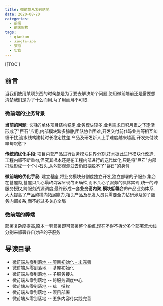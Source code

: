 ```yaml
---
title: 微前端从零到落地
date: 2020-08-20
categories:
  - 前端
  - 前端架构
tags:
  - qiankun
  - single-spa
  - 架构
  - 实战
---
```


[[TOC]]

## 前言

当我们使用某项东西的时候总是为了要去解决某个问题,使用微前端前还是需要想清楚我们是为了什么而用,为了用而用不可取.

### 微前端的业务背景

**当前的问题**: 长期的单体项目结构稳定,业务模块较多,业务需求日积月累之下逐渐形成了"巨石"应用,内部模块繁多臃肿,团队协作困难,开发交付前代码业务等相互纠缠干扰,流水线构建耗时长稳定性差,产品及研发新人上手难度越来越高,开发交付效率每况愈下

**传统的优化手段**: 项目内部产品进行业务模块边界分割,技术据此进行模块化改造,工程内部不断重构,但究其根本还是在工程内部进行的迭代优化,只是将"巨石"内部打烂形成一个个小石头,从外部观测过去仍旧摆脱不了"巨石"的身份

**微前端的优化手段**: 建立基座,将业务模块分割成独立开发,独立部署的子服务 集合在基座内,基座只关心最终内容呈现的正确性,而不关心子服务的具体实现,统一的跨服务授权,跨服务资源调度,最终形成一套**业务高内聚**,**模块低耦合**的产品业务体系,大大提高了产品的横向拓展能力,相关产品及研发人员只需要全力钻研涉及的子服务内部关系,而不必过多关心全局

### 微前端的弊端

部署复杂度提高,原本一套部署即可部署整个系统,现在不得不拆分多个部署流水线分别来部署各自对应的子服务

## 导读目录

* [微前端从零到落地 -- 项目初始化 - 未完善](./micro-init.md)
* 微前端从零到落地 -- 基座初始化
* 微前端从零到落地 -- 子服务接入
* 微前端从零到落地 -- 跨服务调度中心
* 微前端从零到落地 -- 统一授权
* 微前端从零到落地 -- 项目部署
* 微前端从零到落地 -- 更多内容待实践完善
